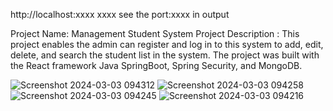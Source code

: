 http://localhost:xxxx xxxx see the port:xxxx in output

Project Name: Management Student System
Project Description : This project enables the admin can register and log in to this system to add, edit, delete, and search the student list in the system. The project was built with the React framework Java SpringBoot, Spring Security, and MongoDB.

![Screenshot 2024-03-03 094312](https://github.com/ChunLoon/Students_management_System_backend/assets/104199648/2c69f306-9f2c-4857-8b4f-db2960084c94)
![Screenshot 2024-03-03 094258](https://github.com/ChunLoon/Students_management_System_backend/assets/104199648/9cc121f6-7a6a-47e4-846d-2f7a4ead34ea)
![Screenshot 2024-03-03 094245](https://github.com/ChunLoon/Students_management_System_backend/assets/104199648/792da4aa-d20b-4a40-8f24-321922540e65)
![Screenshot 2024-03-03 094216](https://github.com/ChunLoon/Students_management_System_backend/assets/104199648/02f516e6-0aa3-49d0-8efe-535aa18d9307)
